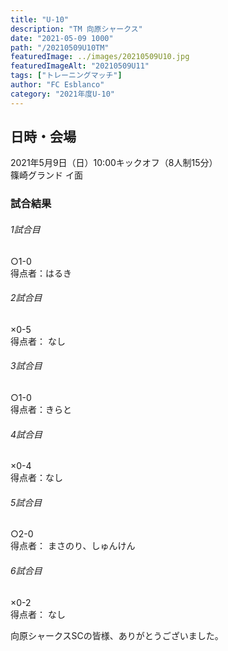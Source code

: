 ```yaml
---
title: "U-10"
description: "TM 向原シャークス"
date: "2021-05-09 1000"
path: "/20210509U10TM"
featuredImage: ../images/20210509U10.jpg
featuredImageAlt: "20210509U11"
tags: ["トレーニングマッチ"]
author: "FC Esblanco"
category: "2021年度U-10"
---
```




## 日時・会場

2021年5月9日（日）10:00キックオフ（8人制15分）  
篠崎グランド イ面  

### 試合結果

######  1試合目  
○1-0  
得点者：はるき

###### 2試合目  
×0-5  
得点者： なし

######  3試合目  
○1-0  
得点者：きらと

######  4試合目  
×0-4    
得点者：なし

###### 5試合目  
○2-0    
得点者： まさのり、しゅんけん

###### 6試合目  
×0-2    
得点者： なし


向原シャークスSCの皆様、ありがとうございました。
